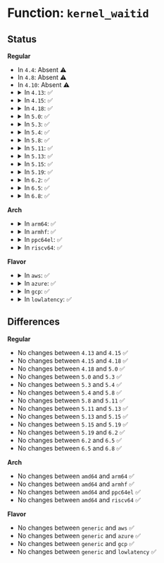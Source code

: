 # Function: <code>kernel_waitid</code>

## Status
<b>Regular</b>
<ul>
<li>
In <code>4.4</code>: Absent ⚠️
</li>
<li>
In <code>4.8</code>: Absent ⚠️
</li>
<li>
In <code>4.10</code>: Absent ⚠️
</li>
<li>
<details>
<summary>In <code>4.13</code>: ✅</summary>

```c
long int kernel_waitid(int which, pid_t upid, struct waitid_info *infop, int options, struct rusage *ru);
```

**Collision:** Unique Static

**Inline:** No

**Transformation:** False

**Instances:**

```
In kernel/exit.c (ffffffff810883c0)
Location: kernel/exit.c:1551
Inline: False
Direct callers:
  - kernel/exit.c:C_SYSC_waitid
  - kernel/exit.c:C_SYSC_waitid
  - kernel/exit.c:SYSC_waitid
  - kernel/exit.c:SYSC_waitid
```
**Symbols:**

```
ffffffff810883c0-ffffffff8108848d: kernel_waitid (STB_LOCAL)
```
</details>
</li>
<li>
<details>
<summary>In <code>4.15</code>: ✅</summary>

```c
long int kernel_waitid(int which, pid_t upid, struct waitid_info *infop, int options, struct rusage *ru);
```

**Collision:** Unique Static

**Inline:** No

**Transformation:** False

**Instances:**

```
In kernel/exit.c (ffffffff8108f140)
Location: kernel/exit.c:1550
Inline: False
Direct callers:
  - kernel/exit.c:C_SYSC_waitid
  - kernel/exit.c:C_SYSC_waitid
  - kernel/exit.c:SYSC_waitid
  - kernel/exit.c:SYSC_waitid
```
**Symbols:**

```
ffffffff8108f140-ffffffff8108f20d: kernel_waitid (STB_LOCAL)
```
</details>
</li>
<li>
<details>
<summary>In <code>4.18</code>: ✅</summary>

```c
long int kernel_waitid(int which, pid_t upid, struct waitid_info *infop, int options, struct rusage *ru);
```

**Collision:** Unique Static

**Inline:** No

**Transformation:** False

**Instances:**

```
In kernel/exit.c (ffffffff81092c50)
Location: kernel/exit.c:1550
Inline: False
Direct callers:
  - kernel/exit.c:__do_compat_sys_waitid
  - kernel/exit.c:__do_compat_sys_waitid
  - kernel/exit.c:__do_sys_waitid
  - kernel/exit.c:__do_sys_waitid
```
**Symbols:**

```
ffffffff81092c50-ffffffff81092d23: kernel_waitid (STB_LOCAL)
```
</details>
</li>
<li>
<details>
<summary>In <code>5.0</code>: ✅</summary>

```c
long int kernel_waitid(int which, pid_t upid, struct waitid_info *infop, int options, struct rusage *ru);
```

**Collision:** Unique Static

**Inline:** No

**Transformation:** False

**Instances:**

```
In kernel/exit.c (ffffffff8109af40)
Location: kernel/exit.c:1553
Inline: False
Direct callers:
  - kernel/exit.c:__do_compat_sys_waitid
  - kernel/exit.c:__do_compat_sys_waitid
  - kernel/exit.c:__do_sys_waitid
  - kernel/exit.c:__do_sys_waitid
```
**Symbols:**

```
ffffffff8109af40-ffffffff8109b014: kernel_waitid (STB_LOCAL)
```
</details>
</li>
<li>
<details>
<summary>In <code>5.3</code>: ✅</summary>

```c
long int kernel_waitid(int which, pid_t upid, struct waitid_info *infop, int options, struct rusage *ru);
```

**Collision:** Unique Static

**Inline:** No

**Transformation:** False

**Instances:**

```
In kernel/exit.c (ffffffff8109f5a0)
Location: kernel/exit.c:1557
Inline: False
Direct callers:
  - kernel/exit.c:__do_compat_sys_waitid
  - kernel/exit.c:__do_compat_sys_waitid
  - kernel/exit.c:__do_sys_waitid
  - kernel/exit.c:__do_sys_waitid
```
**Symbols:**

```
ffffffff8109f5a0-ffffffff8109f674: kernel_waitid (STB_LOCAL)
```
</details>
</li>
<li>
<details>
<summary>In <code>5.4</code>: ✅</summary>

```c
long int kernel_waitid(int which, pid_t upid, struct waitid_info *infop, int options, struct rusage *ru);
```

**Collision:** Unique Static

**Inline:** No

**Transformation:** False

**Instances:**

```
In kernel/exit.c (ffffffff810a5b30)
Location: kernel/exit.c:1490
Inline: False
Direct callers:
  - kernel/exit.c:__do_compat_sys_waitid
  - kernel/exit.c:__do_compat_sys_waitid
  - kernel/exit.c:__do_sys_waitid
  - kernel/exit.c:__do_sys_waitid
```
**Symbols:**

```
ffffffff810a5b30-ffffffff810a5cfb: kernel_waitid (STB_LOCAL)
```
</details>
</li>
<li>
<details>
<summary>In <code>5.8</code>: ✅</summary>

```c
long int kernel_waitid(int which, pid_t upid, struct waitid_info *infop, int options, struct rusage *ru);
```

**Collision:** Unique Static

**Inline:** No

**Transformation:** False

**Instances:**

```
In kernel/exit.c (ffffffff810ad650)
Location: kernel/exit.c:1494
Inline: False
Direct callers:
  - kernel/exit.c:__do_compat_sys_waitid
  - kernel/exit.c:__do_compat_sys_waitid
  - kernel/exit.c:__do_sys_waitid
  - kernel/exit.c:__do_sys_waitid
```
**Symbols:**

```
ffffffff810ad650-ffffffff810ad88f: kernel_waitid (STB_LOCAL)
```
</details>
</li>
<li>
<details>
<summary>In <code>5.11</code>: ✅</summary>

```c
long int kernel_waitid(int which, pid_t upid, struct waitid_info *infop, int options, struct rusage *ru);
```

**Collision:** Unique Static

**Inline:** No

**Transformation:** False

**Instances:**

```
In kernel/exit.c (ffffffff810a8d20)
Location: kernel/exit.c:1496
Inline: False
Direct callers:
  - kernel/exit.c:__do_compat_sys_waitid
  - kernel/exit.c:__do_compat_sys_waitid
  - kernel/exit.c:__do_sys_waitid
  - kernel/exit.c:__do_sys_waitid
```
**Symbols:**

```
ffffffff810a8d20-ffffffff810a8ee6: kernel_waitid (STB_LOCAL)
```
</details>
</li>
<li>
<details>
<summary>In <code>5.13</code>: ✅</summary>

```c
long int kernel_waitid(int which, pid_t upid, struct waitid_info *infop, int options, struct rusage *ru);
```

**Collision:** Unique Static

**Inline:** No

**Transformation:** False

**Instances:**

```
In kernel/exit.c (ffffffff810a9df0)
Location: kernel/exit.c:1543
Inline: False
Direct callers:
  - kernel/exit.c:__do_compat_sys_waitid
  - kernel/exit.c:__do_compat_sys_waitid
  - kernel/exit.c:__do_sys_waitid
  - kernel/exit.c:__do_sys_waitid
```
**Symbols:**

```
ffffffff810a9df0-ffffffff810a9fb0: kernel_waitid (STB_LOCAL)
```
</details>
</li>
<li>
<details>
<summary>In <code>5.15</code>: ✅</summary>

```c
long int kernel_waitid(int which, pid_t upid, struct waitid_info *infop, int options, struct rusage *ru);
```

**Collision:** Unique Static

**Inline:** No

**Transformation:** False

**Instances:**

```
In kernel/exit.c (ffffffff810bb930)
Location: kernel/exit.c:1543
Inline: False
Direct callers:
  - kernel/exit.c:__do_compat_sys_waitid
  - kernel/exit.c:__do_compat_sys_waitid
  - kernel/exit.c:__do_sys_waitid
  - kernel/exit.c:__do_sys_waitid
```
**Symbols:**

```
ffffffff810bb930-ffffffff810bbaf0: kernel_waitid (STB_LOCAL)
```
</details>
</li>
<li>
<details>
<summary>In <code>5.19</code>: ✅</summary>

```c
long int kernel_waitid(int which, pid_t upid, struct waitid_info *infop, int options, struct rusage *ru);
```

**Collision:** Unique Static

**Inline:** No

**Transformation:** False

**Instances:**

```
In kernel/exit.c (ffffffff810d2390)
Location: kernel/exit.c:1547
Inline: False
Direct callers:
  - kernel/exit.c:__do_compat_sys_waitid
  - kernel/exit.c:__do_compat_sys_waitid
  - kernel/exit.c:__do_sys_waitid
  - kernel/exit.c:__do_sys_waitid
```
**Symbols:**

```
ffffffff810d2390-ffffffff810d25a4: kernel_waitid (STB_LOCAL)
```
</details>
</li>
<li>
<details>
<summary>In <code>6.2</code>: ✅</summary>

```c
long int kernel_waitid(int which, pid_t upid, struct waitid_info *infop, int options, struct rusage *ru);
```

**Collision:** Unique Static

**Inline:** No

**Transformation:** False

**Instances:**

```
In kernel/exit.c (ffffffff810f0e10)
Location: kernel/exit.c:1641
Inline: False
Direct callers:
  - kernel/exit.c:__do_compat_sys_waitid
  - kernel/exit.c:__do_compat_sys_waitid
  - kernel/exit.c:__do_sys_waitid
  - kernel/exit.c:__do_sys_waitid
```
**Symbols:**

```
ffffffff810f0e10-ffffffff810f1024: kernel_waitid (STB_LOCAL)
```
</details>
</li>
<li>
<details>
<summary>In <code>6.5</code>: ✅</summary>

```c
long int kernel_waitid(int which, pid_t upid, struct waitid_info *infop, int options, struct rusage *ru);
```

**Collision:** Unique Static

**Inline:** No

**Transformation:** False

**Instances:**

```
In kernel/exit.c (ffffffff810fcdc0)
Location: kernel/exit.c:1646
Inline: False
Direct callers:
  - kernel/exit.c:__do_compat_sys_waitid
  - kernel/exit.c:__do_compat_sys_waitid
  - kernel/exit.c:__do_sys_waitid
  - kernel/exit.c:__do_sys_waitid
```
**Symbols:**

```
ffffffff810fcdc0-ffffffff810fcfba: kernel_waitid (STB_LOCAL)
```
</details>
</li>
<li>
<details>
<summary>In <code>6.8</code>: ✅</summary>

```c
long int kernel_waitid(int which, pid_t upid, struct waitid_info *infop, int options, struct rusage *ru);
```

**Collision:** Unique Static

**Inline:** No

**Transformation:** False

**Instances:**

```
In kernel/exit.c (ffffffff81107440)
Location: kernel/exit.c:1697
Inline: False
Direct callers:
  - kernel/exit.c:__do_compat_sys_waitid
  - kernel/exit.c:__do_compat_sys_waitid
  - kernel/exit.c:__do_sys_waitid
  - kernel/exit.c:__do_sys_waitid
```
**Symbols:**

```
ffffffff81107440-ffffffff811074fb: kernel_waitid (STB_LOCAL)
```
</details>
</li>
</ul>
<b>Arch</b>
<ul>
<li>
<details>
<summary>In <code>arm64</code>: ✅</summary>

```c
long int kernel_waitid(int which, pid_t upid, struct waitid_info *infop, int options, struct rusage *ru);
```

**Collision:** Unique Static

**Inline:** No

**Transformation:** False

**Instances:**

```
In kernel/exit.c (ffff8000100fbbd8)
Location: kernel/exit.c:1490
Inline: False
Direct callers:
  - kernel/exit.c:__do_compat_sys_waitid
  - kernel/exit.c:__do_compat_sys_waitid
  - kernel/exit.c:__do_sys_waitid
  - kernel/exit.c:__do_sys_waitid
```
**Symbols:**

```
ffff8000100fbbd8-ffff8000100fbd68: kernel_waitid (STB_LOCAL)
```
</details>
</li>
<li>
<details>
<summary>In <code>armhf</code>: ✅</summary>

```c
long int kernel_waitid(int which, pid_t upid, struct waitid_info *infop, int options, struct rusage *ru);
```

**Collision:** Unique Static

**Inline:** No

**Transformation:** False

**Instances:**

```
In kernel/exit.c (c0359b90)
Location: kernel/exit.c:1490
Inline: False
Direct callers:
  - kernel/exit.c:__do_sys_waitid
  - kernel/exit.c:__do_sys_waitid
```
**Symbols:**

```
c0359b90-c0359d38: kernel_waitid (STB_LOCAL)
```
</details>
</li>
<li>
<details>
<summary>In <code>ppc64el</code>: ✅</summary>

```c
long int kernel_waitid(int which, pid_t upid, struct waitid_info *infop, int options, struct rusage *ru);
```

**Collision:** Unique Static

**Inline:** No

**Transformation:** False

**Instances:**

```
In kernel/exit.c (c000000000143200)
Location: kernel/exit.c:1490
Inline: False
Direct callers:
  - kernel/exit.c:__do_compat_sys_waitid
  - kernel/exit.c:__do_compat_sys_waitid
  - kernel/exit.c:__do_sys_waitid
  - kernel/exit.c:__do_sys_waitid
```
**Symbols:**

```
c000000000143200-c000000000143490: kernel_waitid (STB_LOCAL)
```
</details>
</li>
<li>
<details>
<summary>In <code>riscv64</code>: ✅</summary>

```c
long int kernel_waitid(int which, pid_t upid, struct waitid_info *infop, int options, struct rusage *ru);
```

**Collision:** Unique Static

**Inline:** No

**Transformation:** False

**Instances:**

```
In kernel/exit.c (ffffffe0000c5652)
Location: kernel/exit.c:1490
Inline: False
Direct callers:
  - kernel/exit.c:__do_sys_waitid
  - kernel/exit.c:__do_sys_waitid
```
**Symbols:**

```
ffffffe0000c5652-ffffffe0000c578e: kernel_waitid (STB_LOCAL)
```
</details>
</li>
</ul>
<b>Flavor</b>
<ul>
<li>
<details>
<summary>In <code>aws</code>: ✅</summary>

```c
long int kernel_waitid(int which, pid_t upid, struct waitid_info *infop, int options, struct rusage *ru);
```

**Collision:** Unique Static

**Inline:** No

**Transformation:** False

**Instances:**

```
In kernel/exit.c (ffffffff8109f450)
Location: kernel/exit.c:1490
Inline: False
Direct callers:
  - kernel/exit.c:__do_compat_sys_waitid
  - kernel/exit.c:__do_compat_sys_waitid
  - kernel/exit.c:__do_sys_waitid
  - kernel/exit.c:__do_sys_waitid
```
**Symbols:**

```
ffffffff8109f450-ffffffff8109f61b: kernel_waitid (STB_LOCAL)
```
</details>
</li>
<li>
<details>
<summary>In <code>azure</code>: ✅</summary>

```c
long int kernel_waitid(int which, pid_t upid, struct waitid_info *infop, int options, struct rusage *ru);
```

**Collision:** Unique Static

**Inline:** No

**Transformation:** False

**Instances:**

```
In kernel/exit.c (ffffffff8108de80)
Location: kernel/exit.c:1490
Inline: False
Direct callers:
  - kernel/exit.c:__do_compat_sys_waitid
  - kernel/exit.c:__do_compat_sys_waitid
  - kernel/exit.c:__do_sys_waitid
  - kernel/exit.c:__do_sys_waitid
```
**Symbols:**

```
ffffffff8108de80-ffffffff8108e04b: kernel_waitid (STB_LOCAL)
```
</details>
</li>
<li>
<details>
<summary>In <code>gcp</code>: ✅</summary>

```c
long int kernel_waitid(int which, pid_t upid, struct waitid_info *infop, int options, struct rusage *ru);
```

**Collision:** Unique Static

**Inline:** No

**Transformation:** False

**Instances:**

```
In kernel/exit.c (ffffffff8109f400)
Location: kernel/exit.c:1490
Inline: False
Direct callers:
  - kernel/exit.c:__do_compat_sys_waitid
  - kernel/exit.c:__do_compat_sys_waitid
  - kernel/exit.c:__do_sys_waitid
  - kernel/exit.c:__do_sys_waitid
```
**Symbols:**

```
ffffffff8109f400-ffffffff8109f5cb: kernel_waitid (STB_LOCAL)
```
</details>
</li>
<li>
<details>
<summary>In <code>lowlatency</code>: ✅</summary>

```c
long int kernel_waitid(int which, pid_t upid, struct waitid_info *infop, int options, struct rusage *ru);
```

**Collision:** Unique Static

**Inline:** No

**Transformation:** False

**Instances:**

```
In kernel/exit.c (ffffffff810a7360)
Location: kernel/exit.c:1490
Inline: False
Direct callers:
  - kernel/exit.c:__do_compat_sys_waitid
  - kernel/exit.c:__do_compat_sys_waitid
  - kernel/exit.c:__do_sys_waitid
  - kernel/exit.c:__do_sys_waitid
```
**Symbols:**

```
ffffffff810a7360-ffffffff810a752b: kernel_waitid (STB_LOCAL)
```
</details>
</li>
</ul>

## Differences
<b>Regular</b>
<ul>
<li>
No changes between <code>4.13</code> and <code>4.15</code> ✅
</li>
<li>
No changes between <code>4.15</code> and <code>4.18</code> ✅
</li>
<li>
No changes between <code>4.18</code> and <code>5.0</code> ✅
</li>
<li>
No changes between <code>5.0</code> and <code>5.3</code> ✅
</li>
<li>
No changes between <code>5.3</code> and <code>5.4</code> ✅
</li>
<li>
No changes between <code>5.4</code> and <code>5.8</code> ✅
</li>
<li>
No changes between <code>5.8</code> and <code>5.11</code> ✅
</li>
<li>
No changes between <code>5.11</code> and <code>5.13</code> ✅
</li>
<li>
No changes between <code>5.13</code> and <code>5.15</code> ✅
</li>
<li>
No changes between <code>5.15</code> and <code>5.19</code> ✅
</li>
<li>
No changes between <code>5.19</code> and <code>6.2</code> ✅
</li>
<li>
No changes between <code>6.2</code> and <code>6.5</code> ✅
</li>
<li>
No changes between <code>6.5</code> and <code>6.8</code> ✅
</li>
</ul>
<b>Arch</b>
<ul>
<li>
No changes between <code>amd64</code> and <code>arm64</code> ✅
</li>
<li>
No changes between <code>amd64</code> and <code>armhf</code> ✅
</li>
<li>
No changes between <code>amd64</code> and <code>ppc64el</code> ✅
</li>
<li>
No changes between <code>amd64</code> and <code>riscv64</code> ✅
</li>
</ul>
<b>Flavor</b>
<ul>
<li>
No changes between <code>generic</code> and <code>aws</code> ✅
</li>
<li>
No changes between <code>generic</code> and <code>azure</code> ✅
</li>
<li>
No changes between <code>generic</code> and <code>gcp</code> ✅
</li>
<li>
No changes between <code>generic</code> and <code>lowlatency</code> ✅
</li>
</ul>
